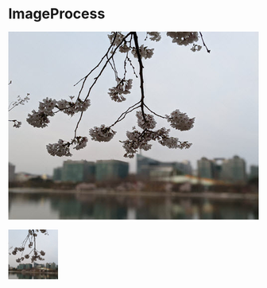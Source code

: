 # ImageProcess

<img src='images/picture36.jpg'></img>
<br><br>
<img src='images/picture36.jpg' width=100 height=100></img>



